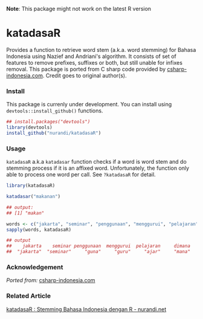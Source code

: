 **Note**: This package might not work on the latest R version

# katadasaR
Provides a function to retrieve word stem (a.k.a. word stemming) for Bahasa Indonesia using Nazief and Andriani's algorithm. It consists of set of features to remove prefixes, suffixes or both, but still unable for infixes removal. This package is ported from C sharp code provided by [csharp-indonesia.com](http://www.csharp-indonesia.com/2014/07/algoritma-stemming-pencarian-kata-dasar.html). Credit goes to original author(s).

### Install
This package is currenly under development. You can install using `devtools::install_github()` functions. 

```r
## install.packages("devtools")
library(devtools)
install_github("nurandi/katadasaR")
```

### Usage
`katadasaR` a.k.a `katadasar` function checks if a word is word stem and do stemming process if it is an affixed word. Unfortunately, the function only able to process one word per call. See `?katadasaR` for detail.

```r
library(katadasaR)

katadasar("makanan")

## output:
## [1] "makan"

words <- c("jakarta", "seminar", "penggunaan", "menggurui", "pelajaran", "dimana")
sapply(words, katadasaR)

## output
##    jakarta    seminar penggunaan  menggurui  pelajaran     dimana 
##  "jakarta"  "seminar"     "guna"     "guru"     "ajar"     "mana" 
```

### Acknowledgement
_Ported from:_ [csharp-indonesia.com](http://www.csharp-indonesia.com/2014/07/algoritma-stemming-pencarian-kata-dasar.html)


### Related Article
[katadasaR : Stemming Bahasa Indonesia dengan R - nurandi.net](https://nurandi.net/r/katadasar-stemming-bahasa-indonesia-dengan-r/)




